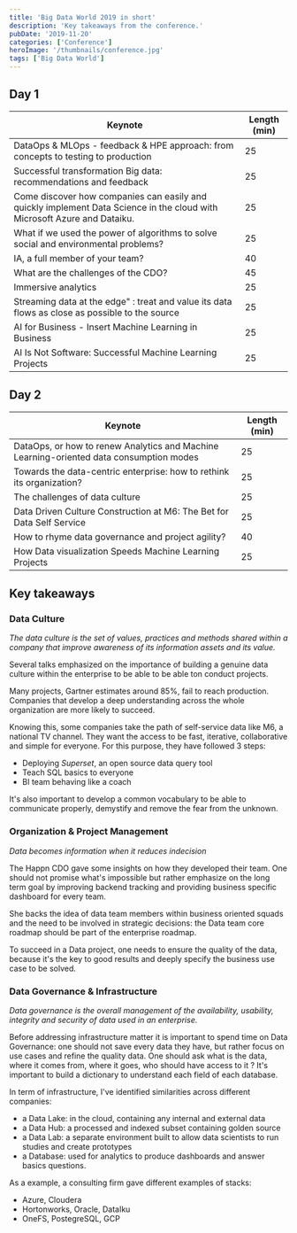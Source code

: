 ```yaml
---
title: 'Big Data World 2019 in short'
description: 'Key takeaways from the conference.'
pubDate: '2019-11-20'
categories: ['Conference']
heroImage: '/thumbnails/conference.jpg'
tags: ['Big Data World']
---
```


## Day 1

| Keynote                                                                                                                  | Length (min) |
| ------------------------------------------------------------------------------------------------------------------------ | ------------ |
| DataOps & MLOps - feedback & HPE approach: from concepts to testing to production                                        | 25           |
| Successful transformation Big data: recommendations and feedback                                                         | 25           |
| Come discover how companies can easily and quickly implement Data Science in the cloud with Microsoft Azure and Dataiku. | 25           |
| What if we used the power of algorithms to solve social and environmental problems?                                      | 25           |
| IA, a full member of your team?                                                                                          | 40           |
| What are the challenges of the CDO?                                                                                      | 45           |
| Immersive analytics                                                                                                      | 25           |
| Streaming data at the edge" : treat and value its data flows as close as possible to the source                          | 25           |
| AI for Business - Insert Machine Learning in Business                                                                    | 25           |
| AI Is Not Software: Successful Machine Learning Projects                                                                 | 25           |

## Day 2

| Keynote                                                                                 | Length (min) |
| --------------------------------------------------------------------------------------- | ------------ |
| DataOps, or how to renew Analytics and Machine Learning-oriented data consumption modes | 25           |
| Towards the data-centric enterprise: how to rethink its organization?                   | 25           |
| The challenges of data culture                                                          | 25           |
| Data Driven Culture Construction at M6: The Bet for Data Self Service                   | 25           |
| How to rhyme data governance and project agility?                                       | 40           |
| How Data visualization Speeds Machine Learning Projects                                 | 25           |

## Key takeaways

### Data Culture

_The data culture is the set of values, practices and methods shared within a company that improve awareness of its information assets and its value._

Several talks emphasized on the importance of building a genuine data culture within the enterprise to be able to be able ton conduct projects.

Many projects, Gartner estimates around 85%, fail to reach production. Companies that develop a deep understanding across the whole organization are more likely to succeed.

Knowing this, some companies take the path of self-service data like M6, a national TV channel. They want the access to be fast, iterative, collaborative and simple for everyone. For this purpose, they have followed 3 steps:

- Deploying _Superset_, an open source data query tool
- Teach SQL basics to everyone
- BI team behaving like a coach

It's also important to develop a common vocabulary to be able to communicate properly, demystify and remove the fear from the unknown.

### Organization & Project Management

_Data becomes information when it reduces indecision_

The Happn CDO gave some insights on how they developed their team. One should not promise what's impossible but rather emphasize on the long term goal by improving backend tracking and providing business specific dashboard for every team.

She backs the idea of data team members within business oriented squads and the need to be involved in strategic decisions: the Data team core roadmap should be part of the enterprise roadmap.

To succeed in a Data project, one needs to ensure the quality of the data, because it's the key to good results and deeply specify the business use case to be solved.

### Data Governance & Infrastructure

_Data governance is the overall management of the availability, usability, integrity and security of data used in an enterprise._

Before addressing infrastructure matter it is important to spend time on Data Governance: one should not save every data they have, but rather focus on use cases and refine the quality data. One should ask what is the data, where it comes from, where it goes, who should have access to it ? It's important to build a dictionary to understand each field of each database.

In term of infrastructure, I've identified similarities across different companies:

- a Data Lake: in the cloud, containing any internal and external data
- a Data Hub: a processed and indexed subset containing golden source
- a Data Lab: a separate environment built to allow data scientists to run studies and create prototypes
- a Database: used for analytics to produce dashboards and answer basics questions.

As a example, a consulting firm gave different examples of stacks:

- Azure, Cloudera
- Hortonworks, Oracle, DataIku
- OneFS, PostegreSQL, GCP
